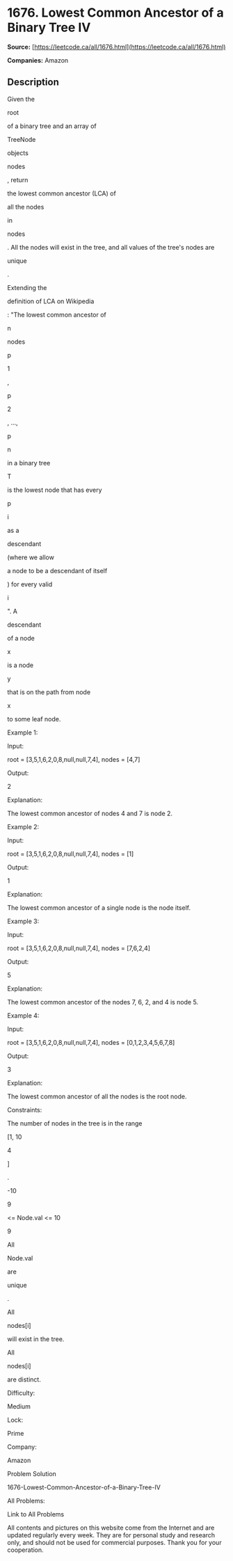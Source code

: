 # 1676. Lowest Common Ancestor of a Binary Tree IV

**Source:** [https://leetcode.ca/all/1676.html](https://leetcode.ca/all/1676.html)

**Companies:** Amazon

## Description

Given the

root

of a binary tree and an array of

TreeNode

objects

nodes

, return

the lowest common ancestor (LCA) of

all
                the nodes

in

nodes

. All the nodes will exist in the tree,
            and all values of the tree's nodes are

unique

.

Extending the

definition of LCA on Wikipedia

:
                "The lowest common ancestor of

n

nodes

p

1

,

p

2

, ...,

p

n

in a binary tree

T

is the lowest node that has every

p

i

as a

descendant

(where we allow

a node to be a descendant of
                    itself

) for every valid

i

". A

descendant

of a
                node

x

is a node

y

that is on the path from node

x

to some leaf node.

Example 1:

Input:

root = [3,5,1,6,2,0,8,null,null,7,4], nodes = [4,7]

Output:

2

Explanation:

The lowest common ancestor of nodes 4 and 7 is node 2.

Example 2:

Input:

root = [3,5,1,6,2,0,8,null,null,7,4], nodes = [1]

Output:

1

Explanation:

The lowest common ancestor of a single node is the node itself.

Example 3:

Input:

root = [3,5,1,6,2,0,8,null,null,7,4], nodes = [7,6,2,4]

Output:

5

Explanation:

The lowest common ancestor of the nodes 7, 6, 2, and 4 is node 5.

Example 4:

Input:

root = [3,5,1,6,2,0,8,null,null,7,4], nodes = [0,1,2,3,4,5,6,7,8]

Output:

3

Explanation:

The lowest common ancestor of all the nodes is the root node.

Constraints:

The number of nodes in the tree is in the range

[1, 10

4

]

.

-10

9

<= Node.val <= 10

9

All

Node.val

are

unique

.

All

nodes[i]

will exist in the tree.

All

nodes[i]

are distinct.

Difficulty:

Medium

Lock:

Prime

Company:

Amazon

Problem Solution

1676-Lowest-Common-Ancestor-of-a-Binary-Tree-IV

All Problems:

Link to All Problems

All contents and pictures on this website come from the Internet and are updated regularly every week. They are for personal study and research only, and should not be used for commercial purposes. Thank you for your cooperation.

